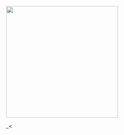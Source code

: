 <div align-"center">
<img src="https://github.com/user-attachments/assets/efedde48-4652-495a-a664-4b56e5560cb4" width="300px" />
<p align "center"
       ㅤwill decorate this better in the future !!!.. shotout to all my cupcakes btw love y'all >_<
